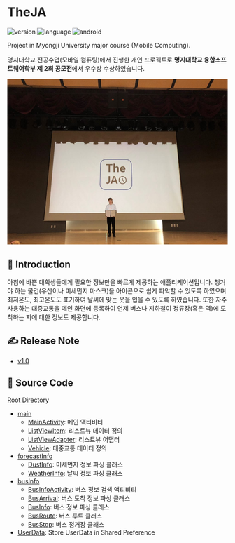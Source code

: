 TheJA
===
![version](https://img.shields.io/badge/Version-1.6.0-green.svg)
![language](https://img.shields.io/badge/Language-Java-Orange.svg)
![android](https://img.shields.io/badge/android-application-Blue.svg)

Project in Myongji University major course (Mobile Computing).

명지대학교 전공수업(모바일 컴퓨팅)에서 진행한 개인 프로젝트로 **명지대학교 융합소프트웨어학부 제 2회 공모전**에서 우수상 수상하였습니다.

![수상사진](수상사진.jpg)

:open_book: Introduction
---
아침에 바쁜 대학생들에게 필요한 정보만을 빠르게 제공하는 애플리케이션입니다. 챙겨야 하는 물건(우산이나 미세먼지 마스크)을 아이콘으로 쉽게 파악할 수 있도록 하였으며 최저온도, 최고온도도 표기하여 날씨에 맞는 옷을 입을 수 있도록 하였습니다. 또한 자주 사용하는 대중교통을 메인 화면에 등록하여 언제 버스나 지하철이 정류장(혹은 역)에 도착하는 지에 대한 정보도 제공합니다.

:writing_hand: Release Note
---

- [v1.0](https://github.com/Jeonghun-Ban/TheJA/releases/tag/v1.0)

:file_folder: Source Code
---
[Root Directory](/app/src/main/java/com/example/theja)
- [main](app\src\main\java\com\example\theja\main)
    - [MainActivity](app\src\main\java\com\example\theja\main\MainActivity.java): 메인 액티비티
    - [ListViewItem](app\src\main\java\com\example\theja\main\ListViewItem.java): 리스트뷰 데이터 정의
    - [ListViewAdapter](app\src\main\java\com\example\theja\main\ListViewAdapter.java): 리스트뷰 어댑터
    - [Vehicle](app\src\main\java\com\example\theja\main\Vehicle.java): 대중교통 데이터 정의
- [forecastInfo](app\src\main\java\com\example\theja\forecastInfo)
    - [DustInfo](app\src\main\java\com\example\theja\forecastInfo\DustInfo.java): 미세먼지 정보 파싱 클래스
    - [WeatherInfo](app\src\main\java\com\example\theja\forecastInfo\WeatherInfo.java): 날씨 정보 파싱 클래스
- [busInfo](app\src\main\java\com\example\theja\busInfo)
    - [BusInfoActivity](app\src\main\java\com\example\theja\busInfo\BusInfoActivity.java): 버스 정보 검색 액티비티
    - [BusArrival](app\src\main\java\com\example\theja\busInfo\BusArrival.java): 버스 도착 정보 파싱 클래스
    - [BusInfo](app\src\main\java\com\example\theja\busInfo\BusInfo.java): 버스 정보 파싱 클래스
    - [BusRoute](app\src\main\java\com\example\theja\busInfo\BusRoute.java): 버스 루트 클래스
    - [BusStop](app\src\main\java\com\example\theja\busInfo\BusStop.java): 버스 정거장 클래스
- [UserData](app\src\main\java\com\example\theja\UserData.java): Store UserData in Shared Preference